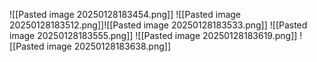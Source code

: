 ![[Pasted image 20250128183454.png]]
![[Pasted image 20250128183512.png]]![[Pasted image 20250128183533.png]]
![[Pasted image 20250128183555.png]]
![[Pasted image 20250128183619.png]]
![[Pasted image 20250128183638.png]]
